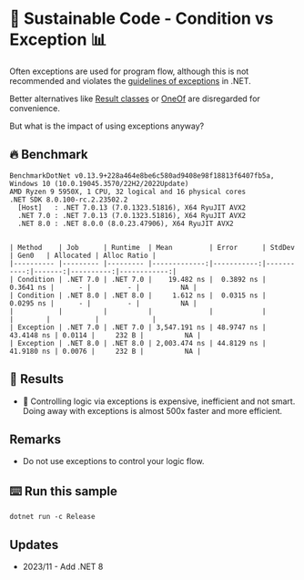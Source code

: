 # 🌳 Sustainable Code - Condition vs Exception 📊

Often exceptions are used for program flow, although this is not recommended and violates the [guidelines of exceptions](https://learn.microsoft.com/dotnet/standard/exceptions/best-practices-for-exceptions?WT.mc_id=DT-MVP-5001507) in .NET.

Better alternatives like [Result classes](https://learn.microsoft.com/dotnet/api/microsoft.aspnetcore.identity.signinresult?view=aspnetcore-7.0&WT.mc_id=DT-MVP-5001507) or [OneOf](https://github.com/mcintyre321/OneOf) are disregarded for convenience.

But what is the impact of using exceptions anyway?

## 🔥 Benchmark

```shell
BenchmarkDotNet v0.13.9+228a464e8be6c580ad9408e98f18813f6407fb5a, Windows 10 (10.0.19045.3570/22H2/2022Update)
AMD Ryzen 9 5950X, 1 CPU, 32 logical and 16 physical cores
.NET SDK 8.0.100-rc.2.23502.2
  [Host]   : .NET 7.0.13 (7.0.1323.51816), X64 RyuJIT AVX2
  .NET 7.0 : .NET 7.0.13 (7.0.1323.51816), X64 RyuJIT AVX2
  .NET 8.0 : .NET 8.0.0 (8.0.23.47906), X64 RyuJIT AVX2


| Method    | Job      | Runtime  | Mean         | Error      | StdDev     | Gen0   | Allocated | Alloc Ratio |
|---------- |--------- |--------- |-------------:|-----------:|-----------:|-------:|----------:|------------:|
| Condition | .NET 7.0 | .NET 7.0 |    19.482 ns |  0.3892 ns |  0.3641 ns |      - |         - |          NA |
| Condition | .NET 8.0 | .NET 8.0 |     1.612 ns |  0.0315 ns |  0.0295 ns |      - |         - |          NA |
|           |          |          |              |            |            |        |           |             |
| Exception | .NET 7.0 | .NET 7.0 | 3,547.191 ns | 48.9747 ns | 43.4148 ns | 0.0114 |     232 B |          NA |
| Exception | .NET 8.0 | .NET 8.0 | 2,003.474 ns | 44.8129 ns | 41.9180 ns | 0.0076 |     232 B |          NA |
```

## 🏁 Results

- 🚀 Controlling logic via exceptions is expensive, inefficient and not smart. Doing away with exceptions is almost 500x faster and more efficient.

## Remarks

- Do not use exceptions to control your logic flow.

## ⌨️ Run this sample

```shell
dotnet run -c Release
```

## Updates

- 2023/11 - Add .NET 8

